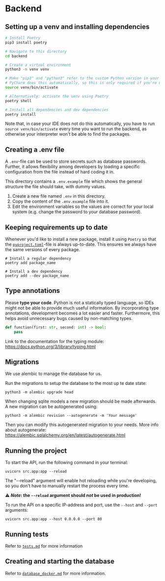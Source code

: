 # Backend

## Setting up a venv and installing dependencies

```bash
# Install Poetry
pip3 install poetry

# Navigate to this directory
cd backend

# Create a virtual environment
python3 -m venv venv

# Make "pip3" and "python3" refer to the custom Python version in your venv
# PyCharm does this automatically, so this is only required if you're using another IDE
source venv/bin/activate

# Alternatively: activate the venv using Poetry
poetry shell

# Install all dependencies and dev dependencies
poetry install
```

Note that, in case your IDE does not do this automatically, you have to run `source venv/bin/activate` every time you want to run the backend, as otherwise your interpreter won't be able to find the packages.

## Creating a .env file

A `.env`-file can be used to store secrets such as database passwords. Further, it allows flexibility among developers by loading a specific configuration from the file instead of hard coding it in.

This directory contains a `.env.example` file which shows the general structure the file should take, with dummy values.

1. Create a new file named `.env` in this directory.
2. Copy the content of the `.env.example` file into it.
3. Edit the environment variables so the values are correct for your local system (e.g. change the password to your database password).

## Keeping requirements up to date

Whenever you'd like to install a new package, install it using `Poetry` so that the [`pyproject.toml`](pyproject.toml)-file is always up-to-date. This ensures we always have the same versions of every package.

```shell
# Install a regular dependency
poetry add package_name

# Install a dev dependency
poetry add --dev package_name
```

## Type annotations

Please **type your code**. Python is not a statically typed language, so IDEs might not be able to provide much useful information. By incorporating type annotations, development becomes a lot easier and faster. Furthermore, this helps avoid unnecessary bugs caused by non-matching types.

```python
def function(first: str, second: int) -> bool:
    pass
```

Link to the documentation for the typing module: https://docs.python.org/3/library/typing.html

## Migrations

We use alembic to manage the database for us.

Run the migrations to setup the database to the most up te date state:

```shell
python3 -m alembic upgrade head
```

When changing sqlite models a new migration should be made afterwards. A new migration can be autogenerated using:

```shell
python3 -m alembic revision --autogenerate -m 'Your message'
```

Then you can modify this autogenerated migration to your needs. More info about autogenerate: https://alembic.sqlalchemy.org/en/latest/autogenerate.html

## Running the project

To start the API, run the following command in your terminal:

```shell
uvicorn src.app:app --reload
```

The "--reload" argument will enable hot reloading while you're developing, so you don't have to manually restart the process every time.

⚠ **_Note_: the `--reload` argument should _not_ be used in production!**

To run the API on a specific IP-address and port, use the `--host` and `--port` arguments:

```shell
uvicorn src.app:app --host 0.0.0.0 --port 80
```

## Running tests

Refer to [`tests.md`](tests.md) for more information

## Creating and starting the database

Refer to [`database_docker.md`](database_docker.md) for more information.
